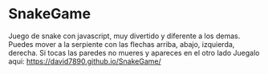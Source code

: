 # SnakeGame
Juego de snake con javascript, muy divertido y diferente a los demas.
Puedes mover a la serpiente con las flechas arriba, abajo, izquierda, derecha.
Si tocas las paredes no mueres y apareces en el otro lado
Juegalo aqui:
https://david7890.github.io/SnakeGame/
